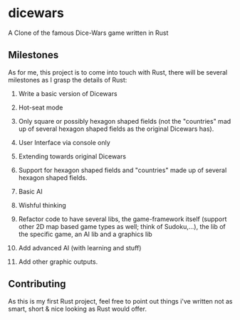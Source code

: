 # dicewars
A Clone of the famous Dice-Wars game written in Rust

## Milestones

As for me, this project is to come into touch with Rust, there will be several milestones as I grasp the details of Rust:

1. Write a basic version of Dicewars
  1. Hot-seat mode
  2. Only square or possibly hexagon shaped fields (not the "countries" mad up of several hexagon shaped fields as the original Dicewars has).
  3. User Interface via console only

2. Extending towards original Dicewars
  1. Support for hexagon shaped fields and "countries" made up of several hexagon shaped fields. 
  2. Basic AI

3. Wishful thinking
  1. Refactor code to have several libs, the game-framework itself (support other 2D map based game types as well; think of Sudoku,...), the lib of the specific game, an AI lib and a graphics lib
  2. Add advanced AI (with learning and stuff)
  3. Add other graphic outputs.

## Contributing

As this is my first Rust project, feel free to point out things i've written not as smart, short & nice looking as Rust would offer.